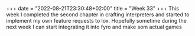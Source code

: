 +++
date = "2022-08-21T23:30:48+02:00"
title = "Week 33"
+++
This week I completed the second chapter in crafting interpreters and started to implement my own feature requests to lox. Hopefully sometime during the next week I can start integrating it into fyro and make som actual games
